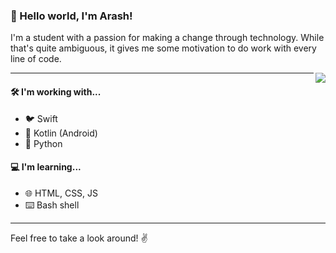### 👋 Hello world, I'm **Arash**!

I'm a student with a passion for making a change through technology. While that's quite ambiguous, it gives me some motivation to do work with every line of code.

<img align='right' src='https://github-readme-stats.vercel.app/api?username=arashnrim&show_icons=true&hide_border&title_color=000000&icon_color=000000&hide=stars'>

---

#### 🛠 I'm working with...

- 🐦 Swift
- 🤖 Kotlin (Android)
- 🐍 Python

#### 💻 I'm learning...

- 🌐 HTML, CSS, JS
- ⌨️ Bash shell

---

Feel free to take a look around! ✌️
